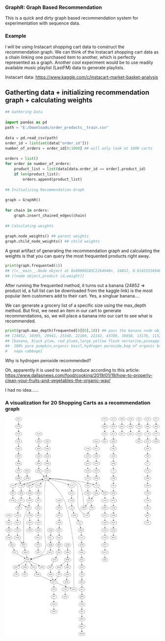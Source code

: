 ### GraphR: Graph Based Recommendation
This is a quick and dirty graph based recommendation system for experimentation with sequence data.

### Example
I will be using Instacart shopping cart data  to construct the recommendation graph. We can think
of the Instacart shopping cart data as a chain linking one purchased item to another, which is 
perfectly represented as a graph. Another cool experiment would be to use readily available music playlist (LastFM) data to generate playlists. 

Instacart data: https://www.kaggle.com/c/instacart-market-basket-analysis

## Gatherting data + initializing recommendation graph + calculating weights 
```python
## Gathering Data 

import pandas as pd 
path = "E:/Downloads/order_products__train.csv"

data = pd.read_csv(path)
order_id = list(set(data["order_id"]))
number_of_orders = order_id[0:1000] ## will only look at 1000 carts

orders = list()
for order in number_of_orders:
    product_list = list(data[data.order_id == order].product_id)
    if len(product_list):
        orders.append(product_list)
    
## Initializing Recommendation Graph

graph = GraphR()

for chain in orders:
    graph.insert_chained_edges(chain)

## Calculating weights

graph.node_weights() ## parent weights
graph.child_node_weights() ## child weights
```
A great artifact of generating the recommendation graph and calculating the weights is that you can query the most frequented products right away. 

```python
print(graph.frequented(1))
## [(<__main__.Node object at 0x000001B5C2264940>, 24852, 0.01431556948798328)]
## [(node object,product id,weight)]
```
After running the frequented method, it turns out a banana (24852 => product id, a full list can be downloaded from the kaggle link) is the most popular item customers add to their cart. Yes, a singluar banana....

We can generate a grocery list of a specific size using the max_depth method. But first, we need an
item in our cart to generate recommendations, so, we will place a banana into our cart to see what is recommended. 

```python 
print(graph.max_depth(frequented[0][0],10)) ## pass the banana node object 
## [24852, 10305, 29941, 25340, 22169, 22142, 43789, 39858, 13176, 11526]
## [banana, black plum, red plums,large yellow flesh nectarine,pineapple slices,
##  100% pure pumpkin,organic basil,hydrogen peroxide,bag of organic bananas,
#   napa cabbage]
```
Why is hydrogen peroxide recommended?

Oh, apparently it is used to wash produce according to this article: https://www.dallasnews.com/food/cooking/2019/01/19/how-to-properly-clean-your-fruits-and-vegetables-the-organic-way/

I had no idea......

### A visualization for 20 Shopping Carts as a recommendation graph

![20_cart_graph](https://github.com/estepmax/graphr/blob/master/screenshots/20_Cart_Graph.png)